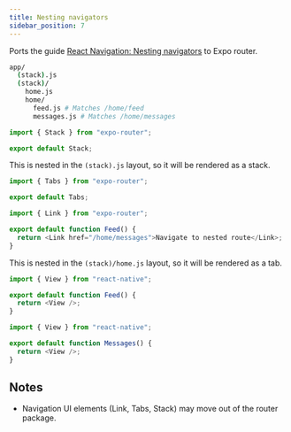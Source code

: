 ```yaml
---
title: Nesting navigators
sidebar_position: 7
---
```


Ports the guide [React Navigation: Nesting navigators](https://reactnavigation.org/docs/nesting-navigators) to Expo router.

```bash title="File System"
app/
  (stack).js
  (stack)/
    home.js
    home/
      feed.js # Matches /home/feed
      messages.js # Matches /home/messages
```

```js title=app/(stack).js
import { Stack } from "expo-router";

export default Stack;
```

This is nested in the `(stack).js` layout, so it will be rendered as a stack.

```js title=app/(stack)/home.js
import { Tabs } from "expo-router";

export default Tabs;
```

```js title=app/(stack)/profile.js
import { Link } from "expo-router";

export default function Feed() {
  return <Link href="/home/messages">Navigate to nested route</Link>;
}
```

This is nested in the `(stack)/home.js` layout, so it will be rendered as a tab.

```js title=app/(stack)/home/feed.js
import { View } from "react-native";

export default function Feed() {
  return <View />;
}
```

```js title=app/(stack)/home/messages.js
import { View } from "react-native";

export default function Messages() {
  return <View />;
}
```

## Notes

- Navigation UI elements (Link, Tabs, Stack) may move out of the router package.
